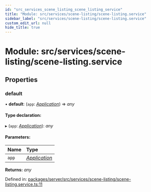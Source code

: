 ```yaml
---
id: "src_services_scene_listing_scene_listing_service"
title: "Module: src/services/scene-listing/scene-listing.service"
sidebar_label: "src/services/scene-listing/scene-listing.service"
custom_edit_url: null
hide_title: true
---
```


# Module: src/services/scene-listing/scene-listing.service

## Properties

### default

• **default**: (`app`: [*Application*](src_declarations.md#application)) => *any*

#### Type declaration:

▸ (`app`: [*Application*](src_declarations.md#application)): *any*

#### Parameters:

Name | Type |
:------ | :------ |
`app` | [*Application*](src_declarations.md#application) |

**Returns:** *any*

Defined in: [packages/server/src/services/scene-listing/scene-listing.service.ts:11](https://github.com/xr3ngine/xr3ngine/blob/7650c2bea/packages/server/src/services/scene-listing/scene-listing.service.ts#L11)
